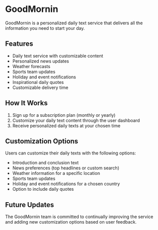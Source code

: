 # GoodMornin

GoodMornin is a personalized daily text service that delivers all the information you need to start your day.

## Features

- Daily text service with customizable content
- Personalized news updates
- Weather forecasts
- Sports team updates
- Holiday and event notifications
- Inspirational daily quotes
- Customizable delivery time

## How It Works

1. Sign up for a subscription plan (monthly or yearly)
2. Customize your daily text content through the user dashboard
3. Receive personalized daily texts at your chosen time

## Customization Options

Users can customize their daily texts with the following options:

- Introduction and conclusion text
- News preferences (top headlines or custom search)
- Weather information for a specific location
- Sports team updates
- Holiday and event notifications for a chosen country
- Option to include daily quotes

## Future Updates

The GoodMornin team is committed to continually improving the service and adding new customization options based on user feedback.
